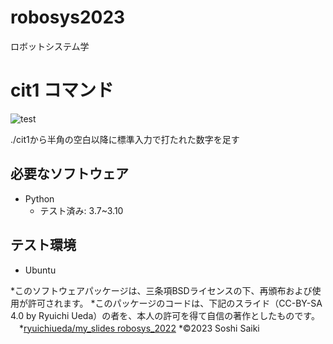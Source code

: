 # robosys2023
ロボットシステム学

# cit1 コマンド
![test](https://github.com/Sousaiky/robosys2023/actions/workflows/test.yml/badge.svg)

./cit1から半角の空白以降に標準入力で打たれた数字を足す

## 必要なソフトウェア
* Python
  * テスト済み: 3.7~3.10

## テスト環境
* Ubuntu

*このソフトウェアパッケージは、三条項BSDライセンスの下、再頒布および使用が許可されます。
*このパッケージのコードは、下記のスライド（CC-BY-SA 4.0 by Ryuichi Ueda）の者を、本人の許可を得て自信の著作としたものです。
　*[ryuichiueda/my_slides robosys_2022](https://github.com/ryuichiueda/my_slides/tree/master/robosys2022)
*©2023 Soshi Saiki
